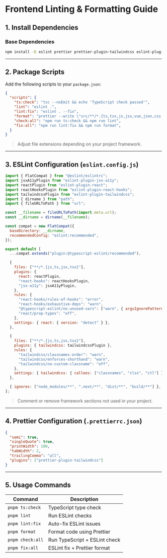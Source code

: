 # Frontend Linting & Formatting Guide

## 1. Install Dependencies

### Base Dependencies

```bash
npm install -D eslint prettier prettier-plugin-tailwindcss eslint-plugin-tailwindcss @eslint/eslintrc @typescript-eslint/eslint-plugin @typescript-eslint/parser eslint-plugin-jsx-a11y eslint-plugin-react eslint-plugin-react-hooks
```

---

## 2. Package Scripts

Add the following scripts to your `package.json`:

```json
{
  "scripts": {
    "ts:check": "tsc --noEmit && echo 'TypeScript check passed'",
    "lint": "eslint .",
    "lint:fix": "eslint . --fix",
    "format": "prettier --write \"src/**/*.{ts,tsx,js,jsx,vue,json,css,scss,md}\"",
    "check:all": "npm run ts:check && npm run lint",
    "fix:all": "npm run lint:fix && npm run format",
  }
}
```

> Adjust file extensions depending on your project framework.

---

## 3. ESLint Configuration (`eslint.config.js`)

```js
import { FlatCompat } from "@eslint/eslintrc";
import jsxA11yPlugin from "eslint-plugin-jsx-a11y";
import reactPlugin from "eslint-plugin-react";
import reactHooksPlugin from "eslint-plugin-react-hooks";
import tailwindcssPlugin from "eslint-plugin-tailwindcss";
import { dirname } from "path";
import { fileURLToPath } from "url";

const __filename = fileURLToPath(import.meta.url);
const __dirname = dirname(__filename);

const compat = new FlatCompat({
  baseDirectory: __dirname,
  recommendedConfig: "eslint:recommended",
});

export default [
  ...compat.extends("plugin:@typescript-eslint/recommended"),

  {
    files: ["**/*.{js,ts,jsx,tsx}"],
    plugins: {
      react: reactPlugin,
      "react-hooks": reactHooksPlugin,
      "jsx-a11y": jsxA11yPlugin,
    },
    rules: {
      "react-hooks/rules-of-hooks": "error",
      "react-hooks/exhaustive-deps": "warn",
      "@typescript-eslint/no-unused-vars": ["warn", { argsIgnorePattern: "^_" }],
      "react/prop-types": "off",
    },
    settings: { react: { version: "detect" } },
  },

  {
    files: ["**/*.{js,ts,jsx,tsx}"],
    plugins: { tailwindcss: tailwindcssPlugin },
    rules: {
      "tailwindcss/classnames-order": "warn",
      "tailwindcss/enforces-shorthand": "warn",
      "tailwindcss/no-custom-classname": "off",
    },
    settings: { tailwindcss: { callees: ["classnames", "clsx", "ctl"] } },
  },

  { ignores: ["node_modules/**", ".next/**", "dist/**", "build/**"] },
];

```

> Comment or remove framework sections not used in your project.

---

## 4. Prettier Configuration (`.prettierrc.json`)

```json
{
  "semi": true,
  "singleQuote": true,
  "printWidth": 100,
  "tabWidth": 2,
  "trailingComma": "all",
  "plugins": ["prettier-plugin-tailwindcss"]
}
```

---

## 5. Usage Commands

| Command          | Description                   |
| ---------------- | ----------------------------- |
| `pnpm ts:check`  | TypeScript type check         |
| `pnpm lint`      | Run ESLint checks             |
| `pnpm lint:fix`  | Auto-fix ESLint issues        |
| `pnpm format`    | Format code using Prettier    |
| `pnpm check:all` | Run TypeScript + ESLint check |
| `pnpm fix:all`   | ESLint fix + Prettier format  |
